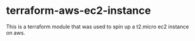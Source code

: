 # terraform-aws-ec2-instance
This is a terraform module that was used to spin up a t2.micro ec2 instance on aws.